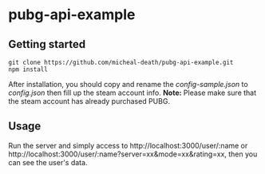 # pubg-api-example
## Getting started
```
git clone https://github.com/micheal-death/pubg-api-example.git
npm install
```
After installation, you should copy and rename the *config-sample.json* to *config.json* then fill up the steam account info.
__Note:__ Please make sure that the steam account has already purchased PUBG.
## Usage
Run the server and simply access to http://localhost:3000/user/:name
or http://localhost:3000/user/:name?server=xx&mode=xx&rating=xx, then you can see the user's data.